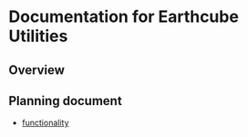 # Documentation for Earthcube Utilities

## Overview

## Planning document
* [functionality](./earthcube_utilties_functionality.md)

